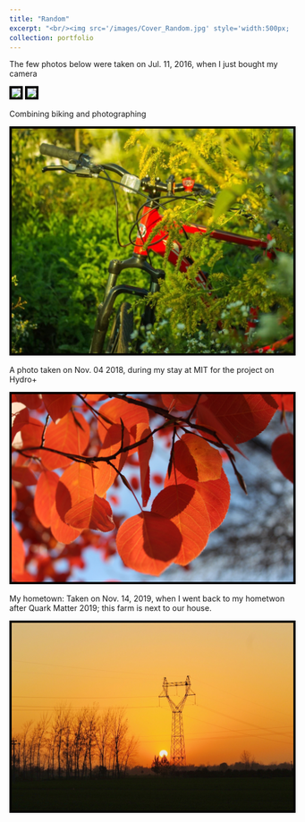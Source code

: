 ```yaml
---
title: "Random"
excerpt: "<br/><img src='/images/Cover_Random.jpg' style='width:500px;'/>"
collection: portfolio
---
```

The few photos below were taken on Jul. 11, 2016, when I just bought my camera

<img style="border:4px solid black;" src="/images/IMG_3.jpg" style="width:500px;"/>

<img style="border:4px solid black;" src="/images/IMG_4.jpg" style="width:500px;"/>

Combining biking and photographing

<img style="border:4px solid black;" src="/images/IMG_1.jpg" style="width:500px;"/>

A photo taken on Nov. 04 2018, during my stay at MIT for the project on Hydro+

<img style="border:4px solid black;" src="/images/IMG_2.jpg" style="width:500px;"/>


My hometown: Taken on Nov. 14, 2019, when I went back to my hometwon after Quark Matter 2019; this farm is next to our house.

<img style="border:4px solid black;" src="/images/IMG_city_hz.jpg" style="width:500px;"/>
